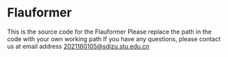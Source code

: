 # Flauformer
This is the source code for the Flauformer
Please replace the path in the code with your own working path
If you have any questions, please contact us at email address 2021160105@sdjzu.stu.edu.cn
